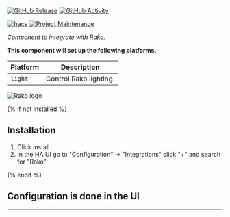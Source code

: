 [![GitHub Release][releases-shield]][releases]
[![GitHub Activity][commits-shield]][commits]

<!-- [![License][license-shield]][license] -->

[![hacs][hacsbadge]][hacs]
[![Project Maintenance][maintenance-shield]][user_profile]

_Component to integrate with [Rako][rako]._

**This component will set up the following platforms.**

| Platform | Description            |
| -------- | ---------------------- |
| `light`  | Control Rako lighting. |

![Rako logo][exampleimg]

{% if not installed %}

## Installation

1. Click install.
1. In the HA UI go to "Configuration" -> "Integrations" click "+" and search for "Rako".

{% endif %}

## Configuration is done in the UI

<!---->

---

[rako]: https://github.com/boshjosh1918/hacs-rako
[commits-shield]: https://img.shields.io/github/commit-activity/y/boshjosh1918/hacs-rako.svg?style=for-the-badge
[commits]: https://github.com/boshjosh1918/hacs-rako/commits/master
[hacs]: https://hacs.xyz
[hacsbadge]: https://img.shields.io/badge/HACS-Custom-orange.svg?style=for-the-badge
[exampleimg]: https://user-images.githubusercontent.com/67383578/197302966-c9f36911-28ff-4fe5-8835-b13ca2a93a33.png

<!-- [license]: https://github.com/custom-components/integration_blueprint/blob/main/LICENSE -->
<!-- [license-shield]: https://img.shields.io/github/license/custom-components/integration_blueprint.svg?style=for-the-badge -->

[maintenance-shield]: https://img.shields.io/badge/maintainer-%40boshjosh1918-blue.svg?style=for-the-badge
[releases-shield]: https://img.shields.io/github/release/boshjosh1918/hacs-rako.svg?style=for-the-badge
[releases]: https://github.com/boshjosh1918/hacs-rako/releases
[user_profile]: https://github.com/boshjosh1918
